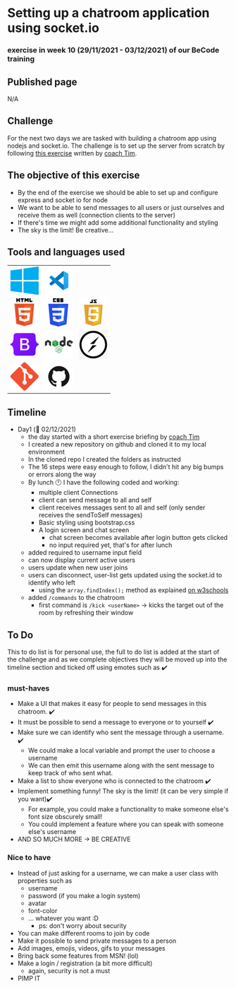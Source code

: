 # Setting up a chatroom application using socket.io
### exercise in week 10 (29/11/2021 - 03/12/2021) of our BeCode training
## Published page
N/A
## Challenge
For the next two days we are tasked with building a chatroom app using nodejs and socket.io. The challenge is to set up the server from scratch by following [this exercise](https://github.com/becodeorg/ANT-Lamarr-5.34/tree/main/2.The-Hill/js/sockets) written by [coach Tim](https://github.com/Timmeahj).

## The objective of this exercise

* By the end of the exercise we should be able to set up and configure express and socket io for node
* We want to be able to send messages to all users or just ourselves and receive them as well (connection clients to the server)
* If there's time we might add some additional functionality and styling
* The sky is the limit! Be creative...

## Tools and languages used

|  |  |  |
| ----------- | ----------- | ----------- |
| ![windows10](./assets/img/readme/windows10-logo.png) | ![vsCode](./assets/img/readme/vscode-logo.png) | |
| ![html5](./assets/img/readme/html-logo.png) | ![css](./assets/img/readme/css-logo.png) | ![js](./assets/img/readme/javascript-logo.png) |
| ![bootstrap.css](assets/img/readme/Bootstrap_logo.png) | ![nodejs](./assets/img/readme/nodejs-logo.png) | ![socket.io](assets/img/readme/socketio-logo.jpg) |
| ![git](./assets/img/readme/git-logo.png) | ![github](./assets/img/readme/github-logo.png) | |

## Timeline
* Day1 (:date: 02/12/2021)
  * the day started with a short exercise briefing by [coach Tim](https://github.com/Timmeahj)
  * I created a new repository on github and cloned it to my local environment
  * In the cloned repo I created the folders as instructed
  * The 16 steps were easy enough to follow, I didn't hit any big bumps or errors along the way
  * By lunch :clock12: I have the following coded and working:
    * multiple client Connections
    * client can send message to all and self
    * client receives messages sent to all and self (only sender receives the sendToSelf messages)
    * Basic styling using bootstrap.css
    * A login screen and chat screen
      * chat screen becomes available after login button gets clicked
      * no input required yet, that's for after lunch
  * added required to username input field
  * can now display current active users
  * users update when new user joins
  * users can disconnect, user-list gets updated using the socket.id to identify who left
    * using the `array.findIndex();` method as explained [on w3schools](https://www.w3schools.com/jsref/jsref_findindex.asp)
  * added `/commands` to the chatroom
    * first command is `/kick <userName>` -> kicks the target out of the room by refreshing their window

## To Do
This to do list is for personal use, the full to do list is added at the start of the challenge and as we complete
objectives they will be moved up into the timeline section and ticked off using emotes such as :heavy_check_mark:

### must-haves

* Make a UI that makes it easy for people to send messages in this chatroom. :heavy_check_mark:
* It must be possible to send a message to everyone or to yourself :heavy_check_mark:
* Make sure we can identify who sent the message through a username. :heavy_check_mark:
  * We could make a local variable and prompt the user to choose a username
  * We can then emit this username along with the sent message to keep track of who sent what.
* Make a list to show everyone who is connected to the chatroom :heavy_check_mark:
* Implement something funny! The sky is the limit! (it can be very simple if you want):heavy_check_mark: 
  * For example, you could make a functionality to make someone else's font size obscurely small!
  * You could implement a feature where you can speak with someone else's username
* AND SO MUCH MORE -> BE CREATIVE

### Nice to have

* Instead of just asking for a username, we can make a user class with properties such as
  * username
  * password (if you make a login system)
  * avatar
  * font-color
  * ... whatever you want :D
    * ps: don't worry about security
* You can make different rooms to join by code
* Make it possible to send private messages to a person
* Add images, emojis, videos, gifs to your messages
* Bring back some features from MSN! (lol)
* Make a login / registration (a bit more difficult)
  * again, security is not a must
* PIMP IT